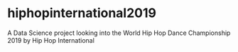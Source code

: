 # hiphopinternational2019
A Data Science project looking into the World Hip Hop Dance Championship 2019 by Hip Hop International

